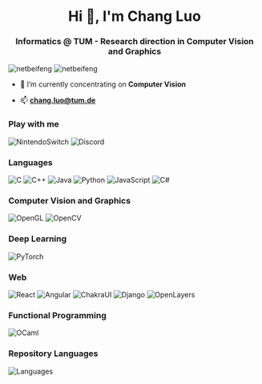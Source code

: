 <h1 align="center">Hi 👋, I'm Chang Luo</h1>
<h3 align="center">Informatics @ TUM - Research direction in Computer Vision and Graphics</h3>

<p align="left"> <img src="https://komarev.com/ghpvc/?username=netbeifeng&label=Profile%20views&color=0e75b6&style=flat" alt="netbeifeng" /> 
<img src="https://img.shields.io/badge/-Luo Chang-0A66C2?logo=LinkedIn&logoColor=white&style=flat" alt="netbeifeng" /> </p>

- 🔭 I’m currently concentrating on **Computer Vision**

- 📫 **chang.luo@tum.de**
</p>

<p align="left">
  
<h3 align="left">Play with me</h3>

![NintendoSwitch](https://img.shields.io/badge/-SW_2647_1681_0316-e60012?logo=Nintendo%20Switch&logoColor=white&style=flat)
![Discord](https://img.shields.io/badge/-Alias%238226-5865F2?logo=discord&logoColor=white&style=flat)

<h3 align="left">Languages</h3>

![C](https://img.shields.io/badge/-C-A8B9CC?logo=C&logoColor=white&style=flat)
![C++](https://img.shields.io/badge/-C++-00599C?logo=c%2B%2B&logoColor=white&style=flat)
![Java](https://img.shields.io/badge/-Java-ed8b00?logo=CoffeeScript&logoColor=white&style=flat)
![Python](https://img.shields.io/badge/-Python-3776AB?logo=Python&logoColor=white&style=flat)
![JavaScript](https://img.shields.io/badge/-JavaScript-F7DF1E?logo=JavaScript&logoColor=white&style=flat)
![C#](https://img.shields.io/badge/-C%23-239120?logo=CSharp&logoColor=white&style=flat)

<h3 align="left">Computer Vision and Graphics</h3>

![OpenGL](https://img.shields.io/badge/-OpenGL-5586A4?logo=OpenGL&logoColor=white&style=flat)
![OpenCV](https://img.shields.io/badge/-OpenCV-5C3EE8?logo=opencv&logoColor=white&style=flat)

<h3 align="left">Deep Learning</h3>

![PyTorch](https://img.shields.io/badge/-PyTorch-EE4C2C?logo=PyTorch&logoColor=white&style=flat)

<h3 align="left">Web</h3>

![React](https://img.shields.io/badge/-ReactJs-61DAFB?logo=react&logoColor=white&style=flat)
![Angular](https://img.shields.io/badge/-Angular-DD0031?logo=Angular&logoColor=white&style=flat)
![ChakraUI](https://img.shields.io/badge/-ChakraUI-319795?logo=CSharp&logoColor=white&style=flat)
![Django](https://img.shields.io/badge/-Django-092E20?logo=Django&logoColor=white&style=flat)
![OpenLayers](https://img.shields.io/badge/-Openlayers-1F6B75?logo=Openlayers&logoColor=white&style=flat)

<h3 align="left">Functional Programming</h3>

![OCaml](https://img.shields.io/badge/-OCaml-EC6813?logo=Ocaml&logoColor=white&style=flat)

</p>

<h3 align="left">Repository Languages</h3>

![Languages](https://github-readme-stats.vercel.app/api/top-langs/?username=netbeifeng&layout=compact)
